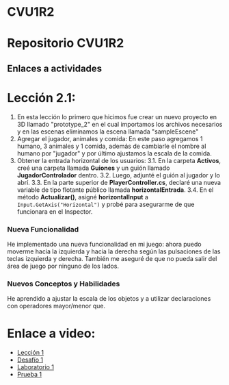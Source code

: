 # CVU1R2

# Repositorio CVU1R2

## Enlaces a actividades

# Lección 2.1: 
1. En esta lección lo primero que hicimos fue crear un nuevo proyecto en 3D llamado "prototype_2" en el cual importamos los archivos necesarios y en las escenas eliminamos la escena llamada "sampleEscene"
2. Agregar el jugador, animales y comida: En este paso agregamos 1 humano, 3 animales y 1 comida, además de cambiarle el nombre al humano por "jugador" y por último ajustamos la escala de la comida.
3. Obtener la entrada horizontal de los usuarios:
  3.1. En la carpeta **Activos**, creé una carpeta llamada **Guiones** y un guión llamado **JugadorControlador** dentro.
  3.2. Luego, adjunté el guión al jugador y lo abrí.
  3.3. En la parte superior de **PlayerController.cs**, declaré una nueva variable de tipo flotante público llamada **horizontalEntrada**.
  3.4. En el método **Actualizar()**, asigné **horizontalInput** a `Input.GetAxis("Horizontal")` y probé para asegurarme de que funcionara
     en el Inspector.



### Nueva Funcionalidad
He implementado una nueva funcionalidad en mi juego: ahora puedo moverme hacia la izquierda y hacia la derecha según las pulsaciones de las teclas izquierda y derecha. También me aseguré de que no pueda salir del área de juego por ninguno de los lados.

### Nuevos Conceptos y Habilidades
He aprendido a ajustar la escala de los objetos y a utilizar declaraciones con operadores mayor/menor que.

# Enlace a video:
- [Lección 1](https://link-a-leccion-1.com)
- [Desafío 1](https://link-a-desafio-1.com)
- [Laboratorio 1](https://link-a-laboratorio-1.com)
- [Prueba 1](https://link-a-prueba-1.com)
